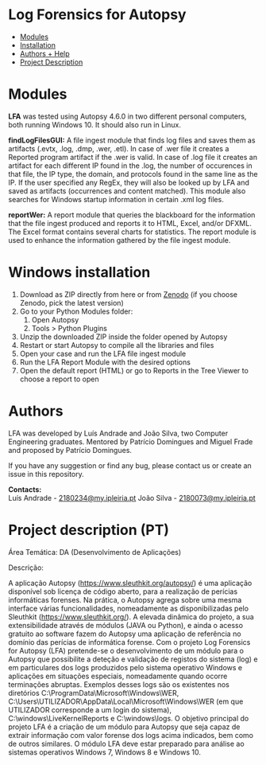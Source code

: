 # Log Forensics for Autopsy

*   [Modules](#modules)
*   [Installation](#windows-installation)
*   [Authors + Help](#authors)
*   [Project Description](#project-description-pt)

# Modules

**LFA** was tested using Autopsy 4.6.0 in two different personal computers, both running Windows 10. It should also run in Linux.

**findLogFilesGUI:** A file ingest module that finds log files and saves them as artifacts (.evtx, .log, .dmp, .wer, .etl). In case of .wer file it creates a Reported program artifact if the .wer is valid. In case of .log file it creates an artifact for each different IP found in the .log, the number of occurences in that file, the IP type, the domain, and protocols found in the same line as the IP. If the user specified any RegEx, they will also be looked up by LFA and saved as artifacts (occurrences and content matched). This module also searches for Windows startup information in certain .xml log files.

**reportWer:** A report module that queries the blackboard for the information that the file ingest produced and reports it to HTML, Excel, and/or DFXML. The Excel format contains several charts for statistics. The report module is used to enhance the information gathered by the file ingest module.

# Windows installation

1.  Download as ZIP directly from here or from [Zenodo](https://zenodo.org/record/1340750) (if you choose Zenodo, pick the latest version)
2.  Go to your Python Modules folder:
    1. Open Autopsy
    2. Tools > Python Plugins
3.  Unzip the downloaded ZIP inside the folder opened by Autopsy
4.  Restart or start Autopsy to compile all the libraries and files
5.  Open your case and run the LFA file ingest module
6.  Run the LFA Report Module with the desired options
7.  Open the default report (HTML) or go to Reports in the Tree Viewer to choose a report to open

# Authors

LFA was developed by Luís Andrade and João Silva, two Computer Engineering graduates.
Mentored by Patrício Domingues and Miguel Frade and proposed by Patrício Domingues.

If you have any suggestion or find any bug, please contact us or create an issue in this repository.

**Contacts:**  
Luís Andrade - 2180234@my.ipleiria.pt
João Silva - 2180073@my.ipleiria.pt  

# Project description (PT)

Área Temática: DA (Desenvolvimento de Aplicações)

Descrição:

A aplicação Autopsy (https://www.sleuthkit.org/autopsy/) é uma aplicação disponível sob licença de código aberto, para a realização de perícias informáticas forenses. Na prática, o Autopsy agrega sobre uma mesma interface várias funcionalidades, nomeadamente as disponibilizadas pelo Sleuthkit (https://www.sleuthkit.org/). A elevada dinâmica do projeto, a sua extensibilidade através de módulos (JAVA ou Python), e ainda o acesso gratuito ao software fazem do Autopsy uma aplicação de referência no domínio das perícias de informática forense. Com o projeto Log Forensics for Autopsy (LFA) pretende-se o desenvolvimento de um módulo para o Autopsy que possibilite a deteção e validação de registos do sistema (log) e em particulares dos logs produzidos pelo sistema operativo Windows e aplicações em situações especiais, nomeadamente quando ocorre terminações abruptas. Exemplos desses logs são os existentes nos diretórios C:\ProgramData\Microsoft\Windows\WER, C:\Users\UTILIZADOR\AppData\Local\Microsoft\Windows\WER (em que UTILIZADOR corresponde a um login do sistema), C:\windows\LiveKernelReports e C:\windows\logs. O objetivo principal do projeto LFA é a criação de um módulo para Autopsy que seja capaz de extrair informação com valor forense dos logs acima indicados, bem como de outros similares. O módulo LFA deve estar preparado para análise ao sistemas operativos Windows 7, Windows 8 e Windows 10.
